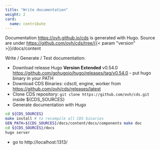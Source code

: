 ```yaml
---
title: "Write documentation"
weight: 2
card: 
  name: contribute
---
```


Documentation https://ovh.github.io/cds is generated with Hugo. Source are under https://github.com/ovh/cds/tree/{{< param "version" >}}/docs/content

Write / Generate / Test documentation:

* Download release Hugo **Version Extended** v0.54.0 https://github.com/gohugoio/hugo/releases/tag/v0.54.0 - put hugo binary in your PATH
* Download CDS Binaries: cdsctl, engine, worker from https://github.com/ovh/cds/releases/latest
* Clone CDS repository: `git clone https://github.com/ovh/cds.git` inside ${CDS_SOURCES}
* Generate documentation with Hugo

```bash
cd ${CDS_SOURCES}
make install # to recompile all CDS binaries
GEN_PATH=${CDS_SOURCES}/docs/content/docs/components make doc 
cd ${CDS_SOURCES}/docs
hugo server
```
* go to http://localhost:1313/
